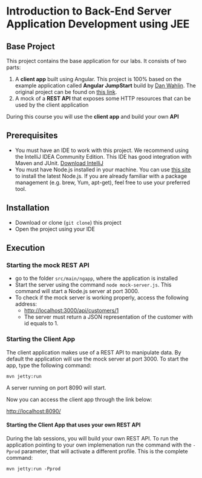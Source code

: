 # Introduction to Back-End Server Application Development using JEE

## Base Project
This project contains the base application for our labs. It consists of two parts: 

1. A **client app** built using Angular. This project is 100% based on the example application called **Angular JumpStart** build by [Dan Wahlin](http://twitter.com/DanWahlin). The original project can be found on [this link](https://github.com/DanWahlin/Angular-JumpStart).
2. A mock of a **REST API** that exposes some HTTP resources that can be used by the client application

During this course you will use the **client app** and build your own **API** 

## Prerequisites
* You must have an IDE to work with this project. We recommend using the IntelliJ IDEA Community Edition. This IDE has good integration with Maven and JUnit. [Download IntelliJ](https://www.jetbrains.com/idea/download/#section=mac)
* You must have Node.js installed in your machine. You can use [this site](https://nodejs.org/en/download/) to install the latest Node.js. If you are already familiar with a package management (e.g. brew, Yum, apt-get), feel free to use your preferred tool.

## Installation 

* Download or clone (`git clone`) this project
* Open the project using your IDE

## Execution

### Starting the mock REST API

* go to the folder `src/main/ngapp`, where the application is installed
* Start the server using the command `node mock-server.js`. This command will start a Node.js server at port 3000. 
* To check if the mock server is working properly, access the following address:
	* [http://localhost:3000/api/customers/1](http://localhost:3000/api/customers/1)
	* The server must return a JSON representation of the customer with id equals to 1.

### Starting the Client App

The client application makes use of a REST API to manipulate data. By default the application will use the mock server at port 3000. To start the app, type the following command:

`mvn jetty:run`

A server running on port 8090 will start.

Now you can access the client app through the link below:

[http://localhost:8090/](http://localhost:8090/)

#### Starting the Client App that uses your own REST API

During the lab sessions, you will build your own REST API. To run the application pointing to your own implemenation run the command with the `-Pprod` parameter, that will activate a different profile. This is the complete command:

`mvn jetty:run -Pprod`







